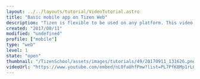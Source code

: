```yaml
---
layout: ../../layouts/tutorial/VideoTutorial.astro
title: "Basic mobile app on Tizen Web"
description: "Tizen is flexible to be used on any platform. This video enables you to customize the mobile app. \n\nPage Navigation by manipulating the on-screen elements."
created: "2017/08/11"
modified: "undefined"
profile: ["mobile"]
type: "web"
level: 1
state: "open"
thumbnail: "/TizenSchool/assets/images/tutorials/49/20170911_131626.png"
videoUrl: "https://www.youtube.com/embed/nL0faUhfPmw?list=PL7PfK8Mp1rLGQ9cqTveiQzmQ-1MQJWMY1"
---
```

